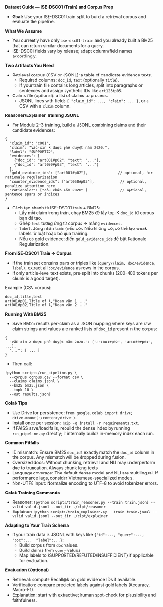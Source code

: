**Dataset Guide — ISE-DSC01 (Train) and Corpus Prep**

- **Goal:** Use your ISE-DSC01 train split to build a retrieval corpus and evaluate the pipeline.

**What We Assume**
- You currently have only `ise-dsc01-train` and you already built a BM25 that can return similar documents for a query.
- ISE-DSC01 fields vary by release; adapt column/field names accordingly.

**Two Artifacts You Need**
- Retrieval corpus (CSV or JSONL): a table of candidate evidence texts.
  - Required columns: `doc_id`, `text` (optionally `title`).
  - If your train file contains long articles, split into paragraphs or sentences and assign synthetic IDs like `art123#p05`.
- Claims file (optional): a list of claims to process.
  - JSONL lines with fields `{ "claim_id": ..., "claim": ... }`, or a CSV with a `claim` column.

**Reasoner/Explainer Training JSONL**
- For Module 2–3 training, build a JSONL combining claims and their candidate evidences:
```
{
  "claim_id": "c001",
  "claim": "Vắc-xin X được phê duyệt năm 2020.",
  "label": "SUPPORTED",
  "evidences": [
    {"doc_id": "art001#p02", "text": "..."},
    {"doc_id": "art050#p03", "text": "..."}
  ],
  "gold_evidence_ids": ["art001#p02"],              // optional, for rationale regularization
  "counter_evidence_ids": ["art050#p03"],            // optional, penalize attention here
  "rationales": ["câu chứa năm 2020" ]               // optional, sentence spans or indices
}
```
- Cách tạo nhanh từ ISE-DSC01 train + BM25:
  - Lấy mỗi claim trong train, chạy BM25 để lấy top-K `doc_id` từ corpus bạn đã tạo.
  - Ghép `text` tương ứng từ corpus -> mảng `evidences`.
  - `label`: dùng nhãn train (nếu có). Nếu không có, có thể tạo weak labels từ luật hoặc bỏ qua training.
  - Nếu có gold evidence: điền `gold_evidence_ids` để bật Rationale Regularization.

**From ISE-DSC01 Train → Corpus**
- If the train set contains pairs or triples like `(query/claim, doc/evidence, label)`, extract all `doc/evidence` as rows in the corpus.
- If only article-level text exists, pre-split into chunks (200–400 tokens per chunk is a good target).

Example (CSV corpus):
```
doc_id,title,text
art001#p01,Title of A,"Đoạn văn 1 ..."
art001#p02,Title of A,"Đoạn văn 2 ..."
```

**Running With BM25**
- Save BM25 results per-claim as a JSON mapping where keys are raw claim strings and values are ranked lists of `doc_id` present in the corpus:
```
{
  "Vắc-xin X được phê duyệt năm 2020.": ["art001#p02", "art050#p03", ...],
  "...": [ ... ]
}
```
- Then call:
```
!python scripts/run_pipeline.py \
  --corpus corpus.csv --format csv \
  --claims claims.jsonl \
  --bm25 bm25.json \
  --topk 10 \
  --out results.jsonl
```

**Colab Tips**
- Use Drive for persistence: `from google.colab import drive; drive.mount('/content/drive')`.
- Install once per session: `!pip -q install -r requirements.txt`.
- If FAISS save/load fails, rebuild the dense index by running `run_pipeline.py` directly; it internally builds in-memory index each run.

**Common Pitfalls**
- ID mismatch: Ensure BM25 `doc_id`s exactly match the `doc_id` column in the corpus. Any mismatch will be dropped during fusion.
- Oversized docs: Without chunking, retrieval and NLI may underperform due to truncation. Always chunk long texts.
- Language coverage: The default dense model and NLI are multilingual. If performance lags, consider Vietnamese-specialized models.
- Non-UTF8 input: Normalize encoding to UTF-8 to avoid tokenizer errors.

**Colab Training Commands**
- Reasoner: `!python scripts/train_reasoner.py --train train.jsonl --valid valid.jsonl --out_dir ./ckpt/reasoner`
- Explainer: `!python scripts/train_explainer.py --train train.jsonl --valid valid.jsonl --out_dir ./ckpt/explainer`

**Adapting to Your Train Schema**
- If your train data is JSONL with keys like `{"id":..., "query":..., "doc":..., "label":...}`:
  - Build corpus from `doc` values.
  - Build claims from `query` values.
  - Map labels to {SUPPORTED/REFUTED/INSUFFICIENT} if applicable for evaluation.

**Evaluation (Optional)**
- Retrieval: compute Recall@k on gold evidence IDs if available.
- Verification: compare predicted labels against gold labels (Accuracy, Macro-F1).
- Explanation: start with extractive; human spot-check for plausibility and faithfulness.
